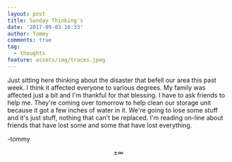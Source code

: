 ```yaml
---
layout: post
title: Sunday Thinking's
date: '2017-09-03 16:33'
author: Tommy
comments: true
tag:
  - thoughts
feature: assets/img/traces.jpeg
---
```


Just sitting here thinking about the disaster that befell our area this past week. I think it affected everyone to various degrees. My family was affected just a bit and I'm thankful for that blessing. I have to ask friends to help me. They're coming over tomorrow to help clean our storage unit because it got a few inches of water in it. We're going to lose some stuff and it's just stuff, nothing that can't be replaced. I'm reading on-line about friends that have lost some and some that have lost everything.

-tommy

$$ \pm\infty $$
